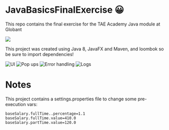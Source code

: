 # JavaBasicsFinalExercise 😀
This repo contains the final exercise for the TAE Academy Java module at Globant

![](https://media.giphy.com/media/ekpoenVS6mGQal9LcH/giphy.gif)

This project was created using Java 8, JavaFX and Maven, and loombok so be sure to import dependencies!

![UI](https://i.imgur.com/a6VwpqS.png)
![Pop ups](https://i.imgur.com/vss2HLg.png)
![Error handling](https://i.imgur.com/id0ICLd.png)
![Logs](https://i.imgur.com/bm5ZA5T.png)

# Notes
This project contains a settings.properties file to change some pre-execution vars:
~~~
baseSalary.fullTime..percentage=1.1
baseSalary.fullTime.value=410.0
baseSalary.partTime.value=120.0
~~~
